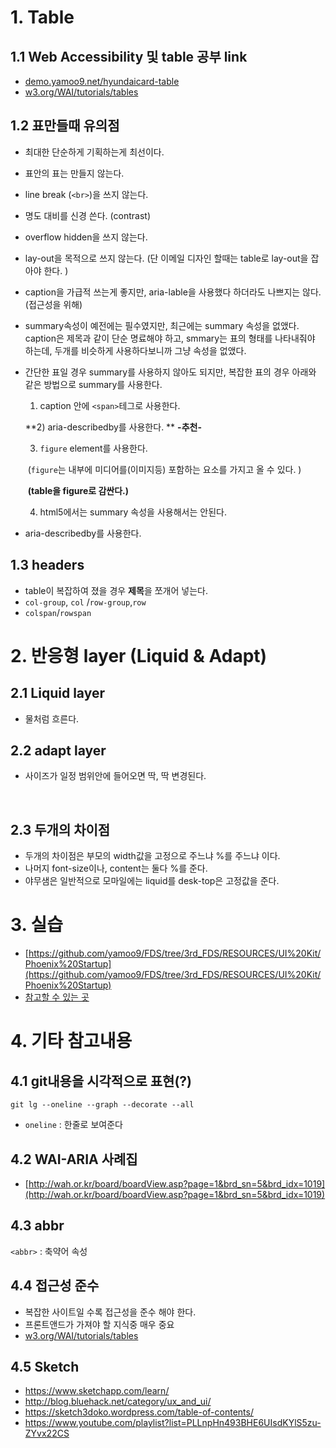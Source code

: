 # 1. Table

## 1.1 Web Accessibility 및 table 공부 link

- [demo.yamoo9.net/hyundaicard-table](http://demo.yamoo9.net/hyundaicard-table/)
- [w3.org/WAI/tutorials/tables](https://www.w3.org/WAI/tutorials/tables/)



## 1.2 표만들때 유의점

- 최대한 단순하게 기획하는게 최선이다.

- 표안의 표는 만들지 않는다.

- line break (``<br>``)을 쓰지 않는다.

- 명도 대비를 신경 쓴다. (contrast)

- overflow hidden을 쓰지 않는다.

- lay-out을 목적으로 쓰지 않는다. (단 이메일 디자인 할때는 table로 lay-out을 잡아야 한다. )

- caption을 가급적 쓰는게 좋지만, aria-lable을 사용했다 하더라도 나쁘지는 않다. (접근성을 위해)

- summary속성이 예전에는 필수였지만, 최근에는 summary 속성을 없앴다. caption은 제목과 같이 단순 명료해야 하고, smmary는 표의 형태를 나타내줘야 하는데, 두개를 비슷하게 사용하다보니까 그냥 속성을 없앴다.

- 간단한 표일 경우 summary를 사용하지 않아도 되지만, 복잡한 표의 경우 아래와 같은 방법으로 summary를 사용한다.

  1) caption 안에 `<span>`테그로 사용한다.

  **2) aria-describedby를 사용한다. ** **-추천-**

  3) `figure` element를 사용한다.

  ​	 (`figure`는 내부에 미디어를(이미지등) 포함하는 요소를 가지고 올 수  있다. )

  ​	**(table을 figure로 감싼다.)**

  4) html5에서는 summary 속성을 사용해서는 안된다.

- aria-describedby를 사용한다.



## 1.3 headers

- table이 복잡하여 졌을 경우 **제목**을 쪼개어 넣는다.
- `col-group`, `col` /`row-group`,`row`
- `colspan`/`rowspan`



# 2. 반응형 layer (Liquid & Adapt)

## 2.1 Liquid layer

- 물처럼 흐른다.



## 2.2 adapt layer

- 사이즈가 일정 범위안에 들어오면 딱, 딱 변경된다.

  ​

## 2.3 두개의 차이점

- 두개의 차이점은 부모의 width값을 고정으로 주느냐 %를 주느냐 이다.
- 나머지 font-size이나, content는 둘다 %를 준다.
- 야무샘은 일반적으로 모마일에는 liquid를 desk-top은 고정값을 준다.





# 3. 실습

- [https://github.com/yamoo9/FDS/tree/3rd_FDS/RESOURCES/UI%20Kit/Phoenix%20Startup](https://github.com/yamoo9/FDS/tree/3rd_FDS/RESOURCES/UI%20Kit/Phoenix%20Startup)
- [참고할 수 있는 곳](http://demo.yamoo9.net/phoenix/)





# 4. 기타 참고내용

## 4.1 git내용을 시각적으로 표현(?)

````
git lg --oneline --graph --decorate --all
````

- `oneline` : 한줄로 보여준다



## 4.2 WAI-ARIA 사례집

- [http://wah.or.kr/board/boardView.asp?page=1&brd_sn=5&brd_idx=1019](http://wah.or.kr/board/boardView.asp?page=1&brd_sn=5&brd_idx=1019)



## 4.3 abbr

`<abbr>` : 축약어 속성



## 4.4 접근성 준수

- 복잡한 사이트일 수록 접근성을 준수 해야 한다.
- 프론트앤드가 가져야 할 지식중 매우 중요
- [w3.org/WAI/tutorials/tables](https://www.w3.org/WAI/tutorials/tables/)



## 4.5 Sketch

- https://www.sketchapp.com/learn/
- http://blog.bluehack.net/category/ux_and_ui/
- https://sketch3doko.wordpress.com/table-of-contents/
- https://www.youtube.com/playlist?list=PLLnpHn493BHE6UIsdKYlS5zu-ZYvx22CS
